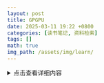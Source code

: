 ```yaml
---
layout: post
title: GPGPU
date: 2025-03-11 19:22 +0800
categories: [读书笔记, 资料检索]
tags: []
math: true
img_path: /assets/img/learn/
---
```



<details>
<summary>点击查看详细内容</summary>

在三维的位置看矩阵乘法

![matr_pos]({{ page.img_path }}matr_pos.png){: width="400" height="auto" }


## 1. vortex笔记

### 1.1. Wavefront Scheduler

1) a set of wavefront masks  
2) a wavefront table that includes privated information for each wavefront. 

The scheduler uses four thread masks: 
1) an active wavefront mask
2) a stalled wavefront mask indicates which warps should not be scheduled temporarily,
3) a barrierd mask for stalled wavefronts waiting at a barrier instruction
4) a visible wavefront mask to support hierarchical scheduling policy . 

在每个周期中，调度器从visible wavefront mask中选择一个wavefront，并将该wavefront标记为无效。当visible wavefront mask全为零时，通过检查当前哪些wavefront处于`活跃且未被阻塞状态`来重新填充活跃掩码。



### 1.2. 线程掩码（Thread Mask）和IPDOM栈来处理分支分歧（divergence）


**IPDOM栈**   一个硬件栈结构，用于保存分支分歧时的上下文信息（如线程掩码、程序计数器PC等）

**当执行`split`指令时（如遇到分支分歧）**：
1) 将当前活跃线程的掩码压入IPDOM栈，标记为`fall-through(else的指令)`
2) 检查每个线程的predicate，“条件为假”的线程会被推入IPDOM栈，栈条目包含这些线程的掩码和分支目标地址（`next PC`，即条件为假时分支的起始地址，如`else`块的入口）
3) 更新线程掩码，仅保留条件为真的线程，继续执行if内的代码块

例子：

```c
if (x > 0) { // split指令
    A();     // True分支
} else {
    B();     // False分支
}
C();         // 收敛点（join）
- 将当前所有活跃线程的掩码作为`fall-through`压栈，对应A->C
- 将`False`线程的掩码和`B()`的入口地址压栈
- 掩码更新为`True`的线程，执行`A()`

- 如果A()执行->join,弹出`False`线程的掩码和`B()`的入口地址
- 反之，弹出`fall-through`，恢复所有线程活跃，继续执行C
```

### 1.3. Wavefront Barriers

（1）Barrier Table：

- **计数器（Counter）**：记录尚未到达该屏障的Wavefront数量。
- **阻塞掩码（Stalled Mask）**：记录因等待该屏障而被阻塞的Wavefront。

- **初始状态**：4个Wavefront需要同步。
    - **计数器**=4，**阻塞掩码**=0000（无阻塞）。
- **Wavefront执行屏障指令**：
    1. **计数器减1**：例如第一个Wavefront到达后，计数器变为3。
    2. **阻塞当前Wavefront**：将对应掩码位置1（如0001）。
- **所有Wavefront到达时**（计数器=0）：
    - 释放所有被阻塞的Wavefront（掩码清零），恢复执行。

（2）Global Barriers：多核配置

barrier ID的MSB=1代表全局屏障（需所有核心的Wavefront参与）， MSB=0：本核心内的屏障。


### 1.4. Hardware Texture Filtering

硬件实现了可配置的纹理单元（texture unit）以支持图形处理，每个纹理单元在给定的(u, v)源坐标和指定纹理细节层级的lod操作数上，实现纹理的点采样和双线性采样。高级Filtering算法如trilinear or anisotropic filtering则以伪指令形式实现。

1) 配置CSR寄存器，设置纹理状态参数（如Wrap模式、Stride步长、Mipmap级数等）。 读取Mipmap对应的**纹理基地址**和元数据。
2) 根据u v lod进行**纹素地址计算**，输出：所有线程的纹素地址（单个或四元组）+元数据（Wavefront-ID、格式等）
3) **内存访问去重（Deduplication）**，随后恢复线程原始请求的数量
4) 纹理采样，将纹素从存储格式（如压缩纹理或自定义格式）转换为标准的RGBA数值，进行**插值（Bilinear Interpolation）**

### 1.5. 高带宽缓存（High-Bandwidth Caches）

传统GPU是如何减少Bank冲突的？Warp 中所有线程同时发出的共享内存访问，如果有线程们访问到相同 bank 或者访问模式无法并行完成，硬件就会将其拆分成若干轮次，每一轮只处理一部分线程的访问请求，直到整个 Warp 的所有访问都完成为止。这样虽然保证了正确性，但会增加访问延迟，导致性能下降。





为了解决多端口存储问题：
1) 虚拟多端口。例如：基础频率为F，存储器以2F运行，奇数周期处理请求A，偶数周期处理请求B
2) Live-Value Table（LVT），其思想是“写入复制 + 读出合并”
	1) 与其为每个地址都做真正的多端口支持，不如**将存储器进行“复制”，每个写端口独占一个物理副本**
	2) 每个端口都有自己的存储副本，存储空间每个地址在 LVT 表中都对应一行（或若干位）信息
	3) LVT 表里存储了“最后一次写 A 是由哪个写端口执行的”，也等效地表示：“**地址 A 最新数据**位于哪个副本”。
	4) 需要注意，当多个端口同时写同一个地址的时候，需要软件控制不发生或者硬件设置仲裁优先级，保证仅有一个端口实现写更新。多读的时候怎么办？

---

**Bank选择器（Bank Selector）**：
    - 根据地址将请求分配到不同Bank（如低位取模）。
    - **冲突解决**：同一Bank的请求序列化；若开启虚拟端口，合并同一缓存行的请求。
    - 虚拟端口的选择：检查访问的地址是不是匹配其访问的bank中的地址，如果命中，则在时间上均匀分配给虚拟端口

![Reg_in_vortex]({{ page.img_path }}Reg_in_vortex.png){: width="400" height="auto" }

- All threads in a warp read the register values in parallel.
- Register is indexed with register ID, warp ID

![h_band_cache]({{ page.img_path }}h_band_cache.png){: width="400" height="auto" }

MSHR(miss status holding reg)：记录“哪个请求正在等待从内存取回数据、缺失在哪个地址”等信息的硬件结构。若要实现多端口或“虚拟多端口”读写，we only need to store the word offsets for each port in the MSHR

访存返回的是full block，可以满足同一时刻多个字偏移的读请求


**缓存中的死锁问题**： MSHR满+有新的请求进入 or Memory Request Queue也是，反压解决

### 1.6. GPU的分支操作

GPU是SIMT的，一个warp中的所有thread执行的都是同一条指令，所以需要用split来将当前的线程掩码（记录哪些线程满足条件）压入ipdom stack；**将另一条路径（即“未取分支”）的 PC 压入栈**

• 同一块硬件需要先执行 taken path 或 not-taken path，然后“切换”到另一条路径，再执行完后汇合。

“join”会从“ipdom stack”中**弹出之前保存的线程掩码和 PC**，让所有线程最终回到同一个控制流点，继续后续指令。





## 2. code的层次结构

### 2.1 基础的AXI component

- VX_axi_adapter将mem的req通过<font color="#e5b9b7">streaming</font>的形式，将来自 Vortex 侧的多端口请求接口转换为标准的 AXI 接口形式。同时将多bank的返回数据也转换成 Vortex 侧的多端口响应接口


### 2.2 cache的设计

[Vortex的硬件架构和代码结构分析](https://blog.csdn.net/weixin_41029027/article/details/140276734?spm=1001.2014.3001.5502)

一个<font color="#e5b9b7">4路组相联</font>的cache设计，访存地址分为Tag、Index、Block Offset。Index用于选中4路中的哪一行，也就是选中Tag Memory中某一行，随后使用Tag来确定是否命中了4路中的某一路，如果命中，则接下来在Data Memory对应的路中根据Block offset选中某个cacheline data block

作者采用了`Tag Memory`和`Data Memory`的串行流水线设计


#### 2.2.1 VX_cache_wrap

>当系统需要针对非缓存地址（non-cacheable）或部分请求采用绕过缓存的方式时，bypass 模式允许这些请求经过一个专门的绕过路径，而不是走完整的缓存逻辑。  
>passthru 模式用于完全绕过缓存功能，将所有内存请求直接传递到下一级接口。这种模式通常用于系统测试、调试或当缓存功能被禁用时使用。  

• 当BYPASS_ENABLE时，模块会实例化 VX_cache_bypass，将请求数据转换后送入下一层总线接口（mem_bus_tmp_if），跳过传统缓存逻辑。

• 当不走旁路时（PASSTHRU 为 0），核心请求经过 core_bus_cache_if 后进入实际的缓存模块（VX_cache），缓存内部对数据进行命中检测、替换、存储等处理，并输出处理后的数据到 mem_bus_cache_if。


- bypass设计：



## append、GPU的基础知识点

一个简易版本的架构区别：

![cpu_gpu]({{ page.img_path }}cpu_gpu.png){: width="400" height="auto" }

GPU索引包含blockIdx和threadIdx，blockIdx是在线程之间共享的 


-**Warps** ：The PC is shared; maintain thread mask for Writeback，同一warp内所有线程共用一个程序计数器（PC），因此它们在同一时刻执行相同的指令。由于条件分支或其他条件，GPU会维护一个线程掩码，在执行写回（Writeback）阶段时，只有那些处于活动状态的线程会将计算结果写回到寄存器或内存中。

there are thread groups that share control units，and those are streaming multiprocessors.  the core components of our gpu

![gpu_archi1]({{ page.img_path }}gpu_archi1.png){: width="400" height="auto" }
![gpu_archi2]({{ page.img_path }}gpu_archi2.png){: width="400" height="auto" }
![gpu_archi3]({{ page.img_path }}gpu_archi3.png){: width="400" height="auto" }
![gpu_archi4]({{ page.img_path }}gpu_archi4.png){: width="400" height="auto" }
![gpu_archi5]({{ page.img_path }}gpu_archi5.png){: width="400" height="auto" }
![gpu_archi6]({{ page.img_path }}gpu_archi6.png){: width="400" height="auto" }

1. Raster Engine
2. ROP
3. PolyMorph Engine
4. RT core
5. TEX unit
6. Warp Scheduler
7. Dispatch Unit
8. SFU



</details>